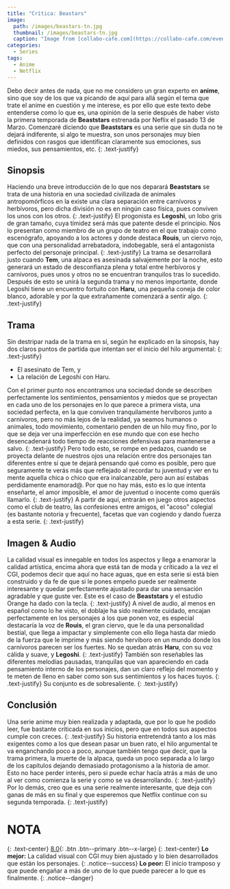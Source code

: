 ```yaml
---
title: "Crítica: Beastars"
image: 
  path: /images/beastars-tn.jpg
  thumbnail: /images/beastars-tn.jpg
  caption: "Image from [collabo-cafe.com](https://collabo-cafe.com/events/collabo/beastars-ten-yurakucho-marui2019/)"
categories:
  - Series
tags:
  - Anime
  - Netflix
---
```


Debo decir antes de nada, que no me considero un gran experto en **anime**, sino que soy de los que va picando de aquí para allá según el tema que trate el anime en cuestión y me interese, es por ello que este texto debe entenderse como lo que es, una opinión de la serie después de haber visto la primera temporada de **Beaststars** estrenada por Neflix el pasado 13 de Marzo.
Comenzaré diciendo que **Beaststars** es una serie que sin duda no te dejará indiferente, si algo te muestra, son unos personajes muy bien definidos con rasgos que identifican claramente sus emociones, sus miedos, sus pensamientos, etc.
{: .text-justify}

<!--more-->

## Sinopsis

Haciendo una breve introducción de lo que nos deparará **Beaststars** se trata de una historia en una sociedad civilizada de animales antropomórficos en la existe una clara separación entre carnívoros y herbívoros, pero dicha división no es en ningún caso física, pues conviven los unos con los otros.
{: .text-justify}
El progonista es **Legoshi**, un lobo gris de gran tamaño, cuya tímidez será más que patente desde el principio. Nos lo presentan como miembro de un grupo de teatro en el que trabajo como escenógrafo, apoyando a los actores y donde destaca **Rouis**, un ciervo rojo,
que con una personalidad arrebatadora, indobegable, será el antagonista perfecto del personaje principal.
{: .text-justify}
La trama se desarrollará justo cuando **Tem**, una alpaca es asesinada salvajemente por la noche, esto generará un estado de desconfianza plena y total entre herbívoros y carnívoros, pues unos y otros no se encuentran tranquilos tras lo sucedido. Después de esto se unirá la segunda trama y no menos importante, donde Legoshi tiene un encuentro fortuito con **Haru**, una pequeña coneja de color blanco, adorable y por la que extrañamente comenzará a sentir algo.
{: .text-justify}

## Trama

Sin destripar nada de la trama en sí, según he explicado en la sinopsis, hay dos claros puntos de partida que intentan ser el inicio del hilo argumental:
{: .text-justify}

* El asesinato de Tem, y
* La relación de Legoshi con Haru.

Con el primer punto nos encontramos una sociedad donde se describen perfectamente los sentimientos, pensamientos y miedos que se proyectan en cada uno de los personajes en lo que parece a primera vista, una sociedad perfecta, en la que conviven tranquilamente hervíboros junto a carnívoros, pero no más lejos de la realidad, ya seamos humanos o animales, todo movimiento, comentario penden de un hilo muy fino, por lo que se deja ver una imperfección en ese mundo que con ese hecho desencadenará todo tiempo de reacciones defensivas para mantenerse a salvo.
{: .text-justify}
Pero todo esto, se rompe en pedazos, cuando se proyecta delante de nuestros ojos una relación entre dos personajes tan diferentes entre sí que te dejará pensando qué como es posible, pero que seguramente te verás más que reflejado al recordar tu juventud y ver en tu mente aquella chica o chico que era inalcanzable, pero aun así estabas perdidamente enamorad@. Por que no hay más, esto es lo que intenta enseñarte, el amor imposible, el amor de juventud o inocente como queráis llamarlo.
{: .text-justify}
A partir de aquí, entrarán en juego otros aspectos como el club de teatro, las confesiones entre amigos, el "acoso" colegial (es bastante notoria y frecuente), facetas que van cogiendo y dando fuerza a esta serie.
{: .text-justify}

## Imagen & Audio

La calidad visual es innegable en todos los aspectos y llega a enamorar la calidad artística, encima ahora que está tan de moda y críticado a la vez el CGI, podemos decir que aquí no hace aguas, que en esta serie si está bien construido y da fe de que si le pones empeño puede ser realmente interesante y quedar perfectamente ajustado para dar una sensación agradable y que guste ver. Este es el caso 
de **Beaststars** y el estudio Orange ha dado con la tecla.
{: .text-justify}
A nivel de audio, al menos en español como lo he visto, el doblaje ha sido realmente cuidado, encajan perfectamente en los personajes a los que ponen voz, es especial destacaría la voz de **Rouis**, el gran ciervo, que le da una personalidad bestial, que llega a impactar y simplemente con ello llega hasta dar miedo de la fuerza que le imprime y más siendo hervíboro en un mundo donde los carnívoros parecen ser los fuertes. No se quedan atrás **Haru**, con su voz cálida y suave, y **Legoshi**.
{: .text-justify}
También son reseñables las diferentes melodías pausadas, tranquilas que van apareciendo en cada pensamiento interno de los personajes, dan un claro reflejo del momento y te meten de lleno en saber como son sus sentimientos y los haces tuyos.
{: .text-justify}
Su conjunto es de sobresaliente.
{: .text-justify}

## Conclusión

Una serie anime muy bien realizada y adaptada, que por lo que he podido leer, fue bastante críticada en sus inicios, pero que en todos sus aspectos cumple con creces.
{: .text-justify}
Su historia entretendrá tanto a los más exigentes como a los que desean pasar un buen rato, el hilo argumental te va enganchando poco a poco, aunque también tengo que decir, que la trama primera, la muerte de la alpaca, queda un poco separada a lo largo de los capítulos dejando demasiado protagonismo a la historia de amor. Esto no hace perder interés, pero si puede echar hacía atrás a más de uno al ver como comienza la serie y como se va desarrollando.
{: .text-justify}
Por lo demás, creo que es una serie realmente interesante, que deja con ganas de más en su final y que esperemos que Netflix continue con su segunda temporada.
{: .text-justify}

# NOTA

{: .text-center}
[8.0](#){: .btn .btn--primary .btn--x-large}
{: .text-center}
**Lo mejor:** La calidad visual con CGI muy bien ajustado y lo bien desarrollados que están los personajes.
{: .notice--success}
**Lo peor:** El inicio tramposo y que puede engañar a más de uno de lo que puede parecer a lo que es finalmente.
{: .notice--danger}
